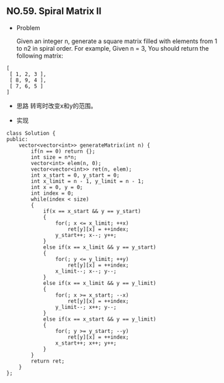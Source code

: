 ## NO.59. Spiral Matrix II

- Problem

	Given an integer n, generate a square matrix filled with elements from 1 to n2 in spiral order.
	For example, Given n = 3, You should return the following matrix:
```
[
 [ 1, 2, 3 ],
 [ 8, 9, 4 ],
 [ 7, 6, 5 ]
]
```

- 思路
转弯时改变x和y的范围。

- 实现
```
class Solution {
public:
    vector<vector<int>> generateMatrix(int n) {
        if(n == 0) return {};
        int size = n*n;
        vector<int> elem(n, 0);
        vector<vector<int>> ret(n, elem);
        int x_start = 0, y_start = 0;
        int x_limit = n - 1, y_limit = n - 1;
        int x = 0, y = 0;
        int index = 0;
        while(index < size)
        {
            if(x == x_start && y == y_start)
            {
                for(; x <= x_limit; ++x)
                    ret[y][x] = ++index;
                y_start++; x--; y++;
            }
            else if(x == x_limit && y == y_start)
            {
                for(; y <= y_limit; ++y)
                    ret[y][x] = ++index;
                x_limit--; x--; y--;
            }
            else if(x == x_limit && y == y_limit)
            {
                for(; x >= x_start; --x)
                    ret[y][x] = ++index;
                y_limit--; x++; y--;
            }
            else if(x == x_start && y == y_limit)
            {
                for(; y >= y_start; --y)
                    ret[y][x] = ++index;
                x_start++; x++; y++;
            }
        }
        return ret;
    }
};
```


